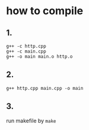 # how to compile

## 1.
```
g++ -c http.cpp
g++ -c main.cpp
g++ -o main main.o http.o
```

## 2.
```
g++ http.cpp main.cpp -o main
```

## 3.
run makefile by `make`
